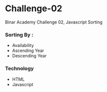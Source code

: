 # Challenge-02
Binar Academy Challenge 02, Javascript Sorting

### Sorting By : 
- Availability
- Ascending Year
- Descending Year

### Technology
- HTML
- Javascript
